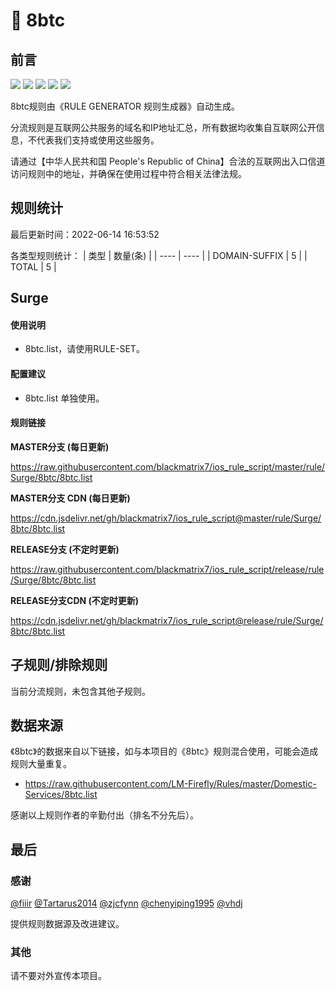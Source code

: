 # 🧸 8btc

## 前言

![](https://shields.io/badge/-移除重复规则-ff69b4) ![](https://shields.io/badge/-DOMAIN与DOMAIN--SUFFIX合并-green) ![](https://shields.io/badge/-DOMAIN--SUFFIX间合并-critical) ![](https://shields.io/badge/-DOMAIN--SUFFIX与DOMAIN--KEYWORD合并-blue) ![](https://shields.io/badge/-IP--CIDR(6)合并-blueviolet) 

8btc规则由《RULE GENERATOR 规则生成器》自动生成。

分流规则是互联网公共服务的域名和IP地址汇总，所有数据均收集自互联网公开信息，不代表我们支持或使用这些服务。

请通过【中华人民共和国 People's Republic of China】合法的互联网出入口信道访问规则中的地址，并确保在使用过程中符合相关法律法规。

## 规则统计

最后更新时间：2022-06-14 16:53:52

各类型规则统计：
| 类型 | 数量(条)  | 
| ---- | ----  |
| DOMAIN-SUFFIX | 5  | 
| TOTAL | 5  | 


## Surge 

#### 使用说明
- 8btc.list，请使用RULE-SET。

#### 配置建议
- 8btc.list 单独使用。

#### 规则链接
**MASTER分支 (每日更新)**

https://raw.githubusercontent.com/blackmatrix7/ios_rule_script/master/rule/Surge/8btc/8btc.list

**MASTER分支 CDN (每日更新)**

https://cdn.jsdelivr.net/gh/blackmatrix7/ios_rule_script@master/rule/Surge/8btc/8btc.list

**RELEASE分支 (不定时更新)**

https://raw.githubusercontent.com/blackmatrix7/ios_rule_script/release/rule/Surge/8btc/8btc.list

**RELEASE分支CDN (不定时更新)**

https://cdn.jsdelivr.net/gh/blackmatrix7/ios_rule_script@release/rule/Surge/8btc/8btc.list

## 子规则/排除规则


当前分流规则，未包含其他子规则。

## 数据来源

《8btc》的数据来自以下链接，如与本项目的《8btc》规则混合使用，可能会造成规则大量重复。

- https://raw.githubusercontent.com/LM-Firefly/Rules/master/Domestic-Services/8btc.list


感谢以上规则作者的辛勤付出（排名不分先后）。

## 最后

### 感谢

[@fiiir](https://github.com/fiiir) [@Tartarus2014](https://github.com/Tartarus2014) [@zjcfynn](https://github.com/zjcfynn) [@chenyiping1995](https://github.com/chenyiping1995) [@vhdj](https://github.com/vhdj)

提供规则数据源及改进建议。

### 其他

请不要对外宣传本项目。